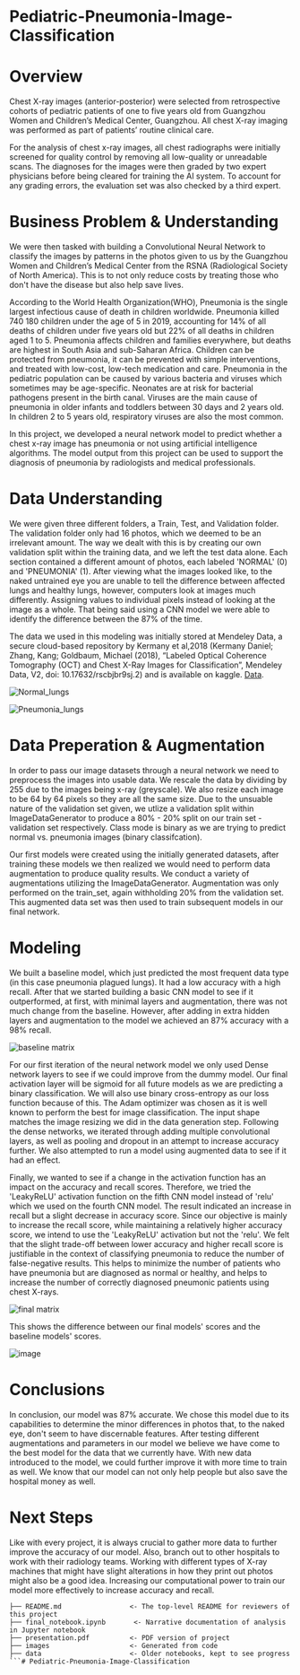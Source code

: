 # Pediatric-Pneumonia-Image-Classification

# Overview

Chest X-ray images (anterior-posterior) were selected from retrospective cohorts of pediatric patients of one to five years old from Guangzhou Women and Children’s Medical Center, Guangzhou. All chest X-ray imaging was performed as part of patients’ routine clinical care.

For the analysis of chest x-ray images, all chest radiographs were initially screened for quality control by removing all low-quality or unreadable scans. The diagnoses for the images were then graded by two expert physicians before being cleared for training the AI system. To account for any grading errors, the evaluation set was also checked by a third expert.


# Business Problem & Understanding

We were then tasked with building a Convolutional Neural Network to classify the images by patterns in the photos given to us by the Guangzhou Women and Children’s Medical Center from the RSNA (Radiological Society of North America). This is to not only reduce costs by treating those who don't have the disease but also help save lives.  

According to the World Health Organization(WHO), Pneumonia is the single largest infectious cause of death in children worldwide. Pneumonia killed 740 180 children under the age of 5 in 2019, accounting for 14% of all deaths of children under five years old but 22% of all deaths in children aged 1 to 5. Pneumonia affects children and families everywhere, but deaths are highest in South Asia and sub-Saharan Africa. Children can be protected from pneumonia, it can be prevented with simple interventions, and treated with low-cost, low-tech medication and care. Pneumonia in the pediatric population can be caused by various bacteria and viruses which sometimes may be age-specific. Neonates are at risk for bacterial pathogens present in the birth canal. Viruses are the main cause of pneumonia in older infants and toddlers between 30 days and 2 years old. In children 2 to 5 years old, respiratory viruses are also the most common.

In this project, we developed a neural network model to predict whether a chest x-ray image has pneumonia or not using artificial intelligence algorithms. The model output from this project can be used to support the diagnosis of pneumonia by radiologists and medical professionals.


# Data Understanding

We were given three different folders, a Train, Test, and Validation folder. The validation folder only had 16 photos, which we deemed to be an irrelevant amount. The way we dealt with this is by creating our own validation split within the training data, and we left the test data alone. Each section contained a different amount of photos, each labeled 'NORMAL' (0) and 'PNEUMONIA' (1). After viewing what the images looked like, to the naked untrained eye you are unable to tell the difference between affected lungs and healthy lungs, however, computers look at images much differently. Assigning values to individual pixels instead of looking at the image as a whole. That being said using a CNN model we were able to identify the difference between the 87% of the time.

The data we used in this modeling was initially stored at Mendeley Data, a secure cloud-based repository by Kermany et al,2018 (Kermany Daniel; Zhang, Kang; Goldbaum, Michael (2018), “Labeled Optical Coherence Tomography (OCT) and Chest X-Ray Images for Classification”, Mendeley Data, V2, doi: 10.17632/rscbjbr9sj.2) and is available on kaggle. [Data](https://www.kaggle.com/andrewmvd/pediatric-pneumonia-chest-xray?select=Pediatric+Chest+X-ray+Pneumonia).

![Normal_lungs](Images/normal_five.png)

![Pneumonia_lungs](Images/pneumonia_fives.png)

# Data Preperation & Augmentation

In order to pass our image datasets through a neural network we need to preprocess the images into usable data. We rescale the data by dividing by 255 due to the images being x-ray (greyscale). We also resize each image to be 64 by 64 pixels so they are all the same size. Due to the unsuable nature of the validation set given, we utlize a validation split within ImageDataGenerator to produce a 80% - 20% split on our train set - validation set respectively. Class mode is binary as we are trying to predict normal vs. pneumonia images (binary classifcation).

Our first models were created using the initially generated datasets, after training these models we then realized we would need to perform data augmentation to produce quality results. We conduct a variety of augmentations utilizing the ImageDataGenerator. Augmentation was only performed on the train_set, again withholding 20% from the validation set. This augmented data set was then used to train subsequent models in our final network.


# Modeling

We built a baseline model, which just predicted the most frequent data type (in this case pneumonia plagued lungs). It had a low accuracy with a high recall. After that we started building a basic CNN model to see if it outperformed, at first, with minimal layers and augmentation, there was not much change from the baseline. However, after adding in extra hidden layers and augmentation to the model we achieved an 87% accuracy with a 98% recall.

![baseline matrix](Images/baseline_matrix.png)

For our first iteration of the neural network model we only used Dense network layers to see if we could improve from the dummy model. Our final activation layer will be sigmoid for all future models as we are predicting a binary classification. We will also use binary cross-entropy as our loss function because of this. The Adam optimizer was chosen as it is well known to perform the best for image classification. The input shape matches the image resizing we did in the data generation step. Following the dense networks, we iterated through adding multiple convolutional layers, as well as pooling and dropout in an attempt to increase accuracy further. We also attempted to run a model using augmented data to see if it had an effect. 

Finally, we wanted to see if a change in the activation function has an impact on the accuracy and recall scores. Therefore, we tried the 'LeakyReLU' activation function on the fifth CNN model instead of 'relu' which we used on the fourth CNN model. The result indicated an increase in recall but a slight decrease in accuracy score. Since our objective is mainly to increase the recall score, while maintaining a relatively higher accuracy score, we intend to use the 'LeakyReLU' activation but not the 'relu'. We felt that the slight trade-off between lower accuracy and higher recall score is justifiable in the context of classifying pneumonia to reduce the number of false-negative results. This helps to minimize the number of patients who have pneumonia but are diagnosed as normal or healthy, and helps to increase the number of correctly diagnosed pneumonic patients using chest X-rays. 

![final matrix](Images/cnn5_conf_mat.png)

This shows the difference between our final models' scores and the baseline models' scores.

![image](Images/Comparison.png)


# Conclusions

In conclusion, our model was 87% accurate. We chose this model due to its capabilities to determine the minor differences in photos that, to the naked eye, don't seem to have discernable features. After testing different augmentations and parameters in our model we believe we have come to the best model for the data that we currently have. With new data introduced to the model, we could further improve it with more time to train as well. We know that our model can not only help people but also save the hospital money as well. 

# Next Steps

Like with every project, it is always crucial to gather more data to further improve the accuracy of our model. Also, branch out to other hospitals to work with their radiology teams. Working with different types of X-ray machines that might have slight alterations in how they print out photos might also be a good idea. Increasing our computational power to train our model more effectively to increase accuracy and recall. 


```
├── README.md                 <- The top-level README for reviewers of this project
├── final_notebook.ipynb       <- Narrative documentation of analysis in Jupyter notebook
├── presentation.pdf          <- PDF version of project 
├── images                    <- Generated from code
├── data                      <- Older notebooks, kept to see progress
```# Pediatric-Pneumonia-Image-Classification

